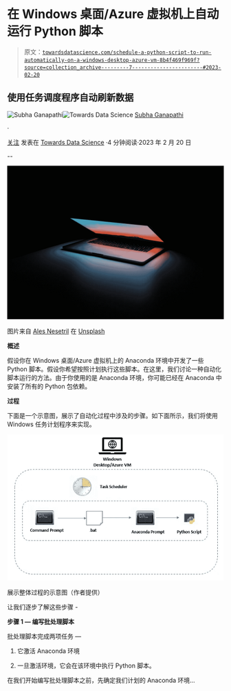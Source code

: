# 在 Windows 桌面/Azure 虚拟机上自动运行 Python 脚本

> 原文：[`towardsdatascience.com/schedule-a-python-script-to-run-automatically-on-a-windows-desktop-azure-vm-8b4f469f969f?source=collection_archive---------7-----------------------#2023-02-20`](https://towardsdatascience.com/schedule-a-python-script-to-run-automatically-on-a-windows-desktop-azure-vm-8b4f469f969f?source=collection_archive---------7-----------------------#2023-02-20)

## 使用任务调度程序自动刷新数据

[](https://mg-subha.medium.com/?source=post_page-----8b4f469f969f--------------------------------)![Subha Ganapathi](https://mg-subha.medium.com/?source=post_page-----8b4f469f969f--------------------------------)[](https://towardsdatascience.com/?source=post_page-----8b4f469f969f--------------------------------)![Towards Data Science](https://towardsdatascience.com/?source=post_page-----8b4f469f969f--------------------------------) [Subha Ganapathi](https://mg-subha.medium.com/?source=post_page-----8b4f469f969f--------------------------------)

·

[关注](https://medium.com/m/signin?actionUrl=https%3A%2F%2Fmedium.com%2F_%2Fsubscribe%2Fuser%2Fe911b9969577&operation=register&redirect=https%3A%2F%2Ftowardsdatascience.com%2Fschedule-a-python-script-to-run-automatically-on-a-windows-desktop-azure-vm-8b4f469f969f&user=Subha+Ganapathi&userId=e911b9969577&source=post_page-e911b9969577----8b4f469f969f---------------------post_header-----------) 发表在 [Towards Data Science](https://towardsdatascience.com/?source=post_page-----8b4f469f969f--------------------------------) ·4 分钟阅读·2023 年 2 月 20 日[](https://medium.com/m/signin?actionUrl=https%3A%2F%2Fmedium.com%2F_%2Fvote%2Ftowards-data-science%2F8b4f469f969f&operation=register&redirect=https%3A%2F%2Ftowardsdatascience.com%2Fschedule-a-python-script-to-run-automatically-on-a-windows-desktop-azure-vm-8b4f469f969f&user=Subha+Ganapathi&userId=e911b9969577&source=-----8b4f469f969f---------------------clap_footer-----------)

--

[](https://medium.com/m/signin?actionUrl=https%3A%2F%2Fmedium.com%2F_%2Fbookmark%2Fp%2F8b4f469f969f&operation=register&redirect=https%3A%2F%2Ftowardsdatascience.com%2Fschedule-a-python-script-to-run-automatically-on-a-windows-desktop-azure-vm-8b4f469f969f&source=-----8b4f469f969f---------------------bookmark_footer-----------)![](img/7c335d2a83cccaedcd33c874a8944c62.png)

图片来自 [Ales Nesetril](https://unsplash.com/de/@alesnesetril?utm_source=unsplash&utm_medium=referral&utm_content=creditCopyText)  在 [Unsplash](https://unsplash.com/s/photos/tech?utm_source=unsplash&utm_medium=referral&utm_content=creditCopyText)

**概述**

假设你在 Windows 桌面/Azure 虚拟机上的 Anaconda 环境中开发了一些 Python 脚本。假设你希望按照计划执行这些脚本。在这里，我们讨论一种自动化脚本运行的方法。由于你使用的是 Anaconda 环境，你可能已经在 Anaconda 中安装了所有的 Python 包依赖。

**过程**

下面是一个示意图，展示了自动化过程中涉及的步骤。如下面所示，我们将使用 Windows 任务计划程序来实现。

![](img/b9c9d3bf9cce5708ce55404e304880ae.png)

展示整体过程的示意图（作者提供）

让我们逐步了解这些步骤 -

**步骤 1 — 编写批处理脚本**

批处理脚本完成两项任务 —

1.  它激活 Anaconda 环境

1.  一旦激活环境，它会在该环境中执行 Python 脚本。

在我们开始编写批处理脚本之前，先确定我们计划的 Anaconda 环境…
